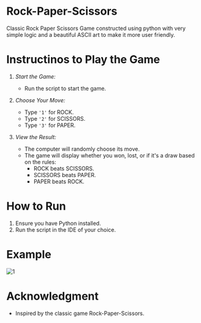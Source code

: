 # Rock-Paper-Scissors
Classic Rock Paper Scissors Game constructed using python with very simple logic and a beautiful ASCII art to make it more user friendly.

# Instructinos to Play the Game

1. *Start the Game:*
   - Run the script to start the game.

2. *Choose Your Move:*
   - Type `'1'` for ROCK.
   - Type `'2'` for SCISSORS.
   - Type `'3'` for PAPER.

3. *View the Result:*
   - The computer will randomly choose its move.
   - The game will display whether you won, lost, or if it's a draw based on the rules:
     - ROCK beats SCISSORS.
     - SCISSORS beats PAPER.
     - PAPER beats ROCK.

# How to Run

1. Ensure you have Python installed.
2. Run the script in the IDE of your choice.

# Example
![1](https://github.com/user-attachments/assets/3374e51e-15b3-4cb6-addc-f6e7d701611b)

# Acknowledgment

- Inspired by the classic game Rock-Paper-Scissors.
